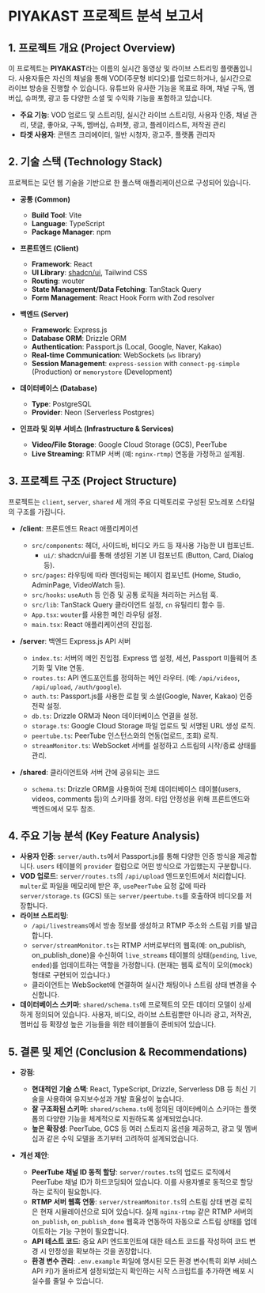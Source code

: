 # PIYAKAST 프로젝트 분석 보고서

## 1. 프로젝트 개요 (Project Overview)

이 프로젝트는 **PIYAKAST**라는 이름의 실시간 동영상 및 라이브 스트리밍 플랫폼입니다. 사용자들은 자신의 채널을 통해 VOD(주문형 비디오)를 업로드하거나, 실시간으로 라이브 방송을 진행할 수 있습니다. 유튜브와 유사한 기능을 목표로 하며, 채널 구독, 멤버십, 슈퍼챗, 광고 등 다양한 소셜 및 수익화 기능을 포함하고 있습니다.

- **주요 기능**: VOD 업로드 및 스트리밍, 실시간 라이브 스트리밍, 사용자 인증, 채널 관리, 댓글, 좋아요, 구독, 멤버십, 슈퍼챗, 광고, 플레이리스트, 저작권 관리
- **타겟 사용자**: 콘텐츠 크리에이터, 일반 시청자, 광고주, 플랫폼 관리자

## 2. 기술 스택 (Technology Stack)

프로젝트는 모던 웹 기술을 기반으로 한 풀스택 애플리케이션으로 구성되어 있습니다.

- **공통 (Common)**
  - **Build Tool**: Vite
  - **Language**: TypeScript
  - **Package Manager**: npm

- **프론트엔드 (Client)**
  - **Framework**: React
  - **UI Library**: [shadcn/ui](https://ui.shadcn.com/), Tailwind CSS
  - **Routing**: wouter
  - **State Management/Data Fetching**: TanStack Query
  - **Form Management**: React Hook Form with Zod resolver

- **백엔드 (Server)**
  - **Framework**: Express.js
  - **Database ORM**: Drizzle ORM
  - **Authentication**: Passport.js (Local, Google, Naver, Kakao)
  - **Real-time Communication**: WebSockets (`ws` library)
  - **Session Management**: `express-session` with `connect-pg-simple` (Production) or `memorystore` (Development)

- **데이터베이스 (Database)**
  - **Type**: PostgreSQL
  - **Provider**: Neon (Serverless Postgres)

- **인프라 및 외부 서비스 (Infrastructure & Services)**
  - **Video/File Storage**: Google Cloud Storage (GCS), PeerTube
  - **Live Streaming**: RTMP 서버 (예: `nginx-rtmp`) 연동을 가정하고 설계됨.

## 3. 프로젝트 구조 (Project Structure)

프로젝트는 `client`, `server`, `shared` 세 개의 주요 디렉토리로 구성된 모노레포 스타일의 구조를 가집니다.

- **/client**: 프론트엔드 React 애플리케이션
  - `src/components`: 헤더, 사이드바, 비디오 카드 등 재사용 가능한 UI 컴포넌트.
    - `ui/`: shadcn/ui를 통해 생성된 기본 UI 컴포넌트 (Button, Card, Dialog 등).
  - `src/pages`: 라우팅에 따라 렌더링되는 페이지 컴포넌트 (Home, Studio, AdminPage, VideoWatch 등).
  - `src/hooks`: `useAuth` 등 인증 및 공통 로직을 처리하는 커스텀 훅.
  - `src/lib`: TanStack Query 클라이언트 설정, `cn` 유틸리티 함수 등.
  - `App.tsx`: `wouter`를 사용한 메인 라우팅 설정.
  - `main.tsx`: React 애플리케이션의 진입점.

- **/server**: 백엔드 Express.js API 서버
  - `index.ts`: 서버의 메인 진입점. Express 앱 설정, 세션, Passport 미들웨어 초기화 및 Vite 연동.
  - `routes.ts`: API 엔드포인트를 정의하는 메인 라우터. (예: `/api/videos`, `/api/upload`, `/auth/google`).
  - `auth.ts`: Passport.js를 사용한 로컬 및 소셜(Google, Naver, Kakao) 인증 전략 설정.
  - `db.ts`: Drizzle ORM과 Neon 데이터베이스 연결을 설정.
  - `storage.ts`: Google Cloud Storage 파일 업로드 및 서명된 URL 생성 로직.
  - `peertube.ts`: PeerTube 인스턴스와의 연동(업로드, 조회) 로직.
  - `streamMonitor.ts`: WebSocket 서버를 설정하고 스트림의 시작/종료 상태를 관리.

- **/shared**: 클라이언트와 서버 간에 공유되는 코드
  - `schema.ts`: Drizzle ORM을 사용하여 전체 데이터베이스 테이블(users, videos, comments 등)의 스키마를 정의. 타입 안정성을 위해 프론트엔드와 백엔드에서 모두 참조.

## 4. 주요 기능 분석 (Key Feature Analysis)

- **사용자 인증**: `server/auth.ts`에서 Passport.js를 통해 다양한 인증 방식을 제공합니다. `users` 테이블의 `provider` 컬럼으로 어떤 방식으로 가입했는지 구분합니다.
- **VOD 업로드**: `server/routes.ts`의 `/api/upload` 엔드포인트에서 처리합니다. `multer`로 파일을 메모리에 받은 후, `usePeerTube` 요청 값에 따라 `server/storage.ts` (GCS) 또는 `server/peertube.ts`를 호출하여 비디오를 저장합니다.
- **라이브 스트리밍**:
  - `/api/livestreams`에서 방송 정보를 생성하고 RTMP 주소와 스트림 키를 발급합니다.
  - `server/streamMonitor.ts`는 RTMP 서버로부터의 웹훅(예: on_publish, on_publish_done)을 수신하여 `live_streams` 테이블의 상태(`pending`, `live`, `ended`)를 업데이트하는 역할을 가정합니다. (현재는 웹훅 로직이 모의(mock) 형태로 구현되어 있습니다.)
  - 클라이언트는 WebSocket에 연결하여 실시간 채팅이나 스트림 상태 변경을 수신합니다.
- **데이터베이스 스키마**: `shared/schema.ts`에 프로젝트의 모든 데이터 모델이 상세하게 정의되어 있습니다. 사용자, 비디오, 라이브 스트림뿐만 아니라 광고, 저작권, 멤버십 등 확장성 높은 기능들을 위한 테이블들이 준비되어 있습니다.

## 5. 결론 및 제언 (Conclusion & Recommendations)

- **강점**:
  - **현대적인 기술 스택**: React, TypeScript, Drizzle, Serverless DB 등 최신 기술을 사용하여 유지보수성과 개발 효율성이 높습니다.
  - **잘 구조화된 스키마**: `shared/schema.ts`에 정의된 데이터베이스 스키마는 플랫폼의 다양한 기능을 체계적으로 지원하도록 설계되었습니다.
  - **높은 확장성**: PeerTube, GCS 등 여러 스토리지 옵션을 제공하고, 광고 및 멤버십과 같은 수익 모델을 초기부터 고려하여 설계되었습니다.

- **개선 제안**:
  - **PeerTube 채널 ID 동적 할당**: `server/routes.ts`의 업로드 로직에서 PeerTube 채널 ID가 하드코딩되어 있습니다. 이를 사용자별로 동적으로 할당하는 로직이 필요합니다.
  - **RTMP 서버 웹훅 연동**: `server/streamMonitor.ts`의 스트림 상태 변경 로직은 현재 시뮬레이션으로 되어 있습니다. 실제 `nginx-rtmp` 같은 RTMP 서버의 `on_publish`, `on_publish_done` 웹훅과 연동하여 자동으로 스트림 상태를 업데이트하는 기능 구현이 필요합니다.
  - **API 테스트 코드**: 중요 API 엔드포인트에 대한 테스트 코드를 작성하여 코드 변경 시 안정성을 확보하는 것을 권장합니다.
  - **환경 변수 관리**: `.env.example` 파일에 명시된 모든 환경 변수(특히 외부 서비스 API 키)가 올바르게 설정되었는지 확인하는 시작 스크립트를 추가하면 배포 시 실수를 줄일 수 있습니다.
